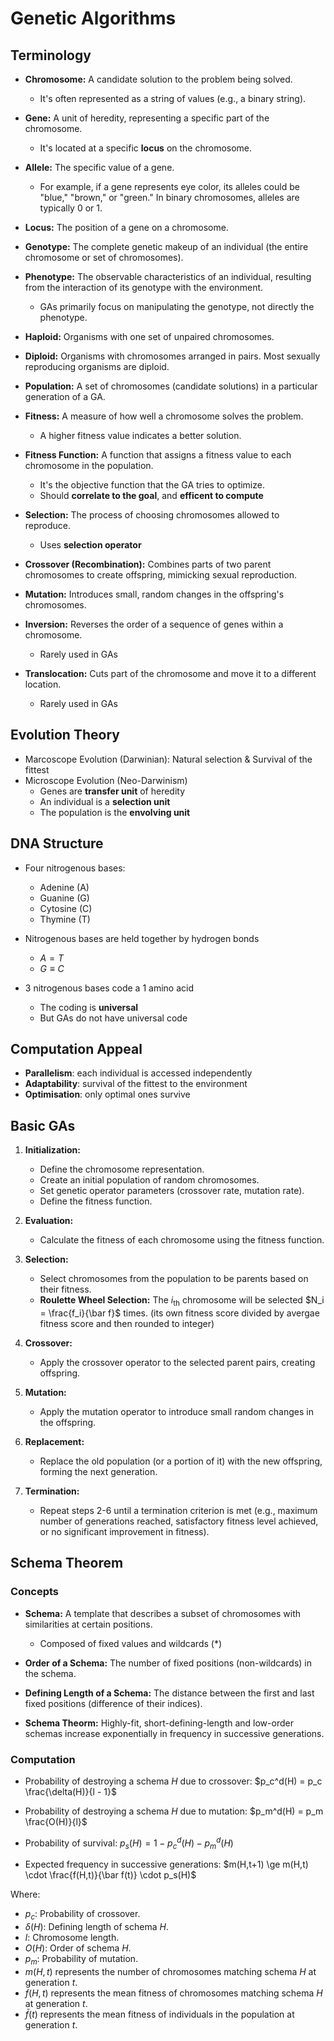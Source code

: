 # Genetic Algorithms

## Terminology

- **Chromosome:** A candidate solution to the problem being solved.
  - It's often represented as a string of values (e.g., a binary string).
- **Gene:** A unit of heredity, representing a specific part of the chromosome.
  - It's located at a specific **locus** on the chromosome.
- **Allele:** The specific value of a gene.
  - For example, if a gene represents eye color, its alleles could be "blue," "brown," or "green." In binary chromosomes, alleles are typically 0 or 1.

- **Locus:** The position of a gene on a chromosome.
- **Genotype:** The complete genetic makeup of an individual (the entire chromosome or set of chromosomes).
- **Phenotype:** The observable characteristics of an individual, resulting from the interaction of its genotype with the environment.
  - GAs primarily focus on manipulating the genotype, not directly the phenotype.
- **Haploid:** Organisms with one set of unpaired chromosomes.
- **Diploid:** Organisms with chromosomes arranged in pairs. Most sexually reproducing organisms are diploid.
- **Population:** A set of chromosomes (candidate solutions) in a particular generation of a GA.
- **Fitness:** A measure of how well a chromosome solves the problem.
  - A higher fitness value indicates a better solution.
- **Fitness Function:** A function that assigns a fitness value to each chromosome in the population.
  - It's the objective function that the GA tries to optimize.
  - Should **correlate to the goal**, and **efficent to compute**
- **Selection:** The process of choosing chromosomes allowed to reproduce.
  - Uses **selection operator**
- **Crossover (Recombination):** Combines parts of two parent chromosomes to create offspring, mimicking sexual reproduction.
- **Mutation:** Introduces small, random changes in the offspring's chromosomes.
- **Inversion:** Reverses the order of a sequence of genes within a chromosome.
  - Rarely used in GAs
- **Translocation:** Cuts part of the chromosome and move it to a different location.
  - Rarely used in GAs

## Evolution Theory

- Marcoscope Evolution (Darwinian): Natural selection & Survival of the fittest
- Microscope Evolution (Neo-Darwinism)
  - Genes are **transfer unit** of heredity
  - An individual is a **selection unit**
  - The population is the **envolving unit**

## DNA Structure

- Four nitrogenous bases:
  - Adenine (A)
  - Guanine (G)
  - Cytosine (C)
  - Thymine (T)

- Nitrogenous bases are held together by hydrogen bonds
  - $A=T$
  - $G \equiv C$

- 3 nitrogenous bases code a 1 amino acid
  - The coding is **universal**
  - But GAs do not have universal code

## Computation Appeal

- **Parallelism**: each individual is accessed independently
- **Adaptability**: survival of the fittest to the environment
- **Optimisation**: only optimal ones survive

## Basic GAs

1. **Initialization:**
    *   Define the chromosome representation.
    *   Create an initial population of random chromosomes.
    *   Set genetic operator parameters (crossover rate, mutation rate).
    *   Define the fitness function.

2. **Evaluation:**
    *   Calculate the fitness of each chromosome using the fitness function.

3. **Selection:**
    *   Select chromosomes from the population to be parents based on their fitness.
    *   **Roulette Wheel Selection:** The $i_{\text{th}}$ chromosome will be selected $N_i = \frac{f_i}{\bar f}$ times. (its own fitness score divided by avergae fitness score and then rounded to integer)
    
4. **Crossover:**
    *   Apply the crossover operator to the selected parent pairs, creating offspring.

5. **Mutation:**
    *   Apply the mutation operator to introduce small random changes in the offspring.

6. **Replacement:**
    *   Replace the old population (or a portion of it) with the new offspring, forming the next generation.

7. **Termination:**
    *   Repeat steps 2-6 until a termination criterion is met (e.g., maximum number of generations reached, satisfactory fitness level achieved, or no significant improvement in fitness).

## Schema Theorem

### Concepts

*   **Schema:** A template that describes a subset of chromosomes with similarities at certain positions.
    *   Composed of fixed values and wildcards (\*)

*   **Order of a Schema:** The number of fixed positions (non-wildcards) in the schema.
*   **Defining Length of a Schema:** The distance between the first and last fixed positions (difference of their indices).
*   **Schema Theorm:** Highly-fit, short-defining-length and low-order schemas increase exponentially in frequency in successive generations. 

### Computation

- Probability of destroying a schema $H$ due to crossover: $p_c^d(H) = p_c \frac{\delta(H)}{l - 1}$

- Probability of destroying a schema $H$ due to mutation: $p_m^d(H) = p_m \frac{O(H)}{l}$

- Probability of survival: $p_s(H)=1-p_c^d(H)-p_m^d(H)$

- Expected frequency in successive generations: $m(H,t+1) \ge m(H,t) \cdot \frac{f(H,t)}{\bar f(t)} \cdot p_s(H)$

Where:

*   $p_c$: Probability of crossover.
*   $\delta(H)$: Defining length of schema $H$.
*   $l$: Chromosome length.
*   $O(H)$: Order of schema $H$.
*   $p_m$: Probability of mutation.
*   $m(H,t)$ represents the number of chromosomes matching schema $H$ at generation $t$.
*   $f(H,t)$ represents the mean fitness of chromosomes matching schema $H$ at generation $t$.
*   $\bar f(t)$ represents the mean fitness of individuals in the population at generation $t$.


